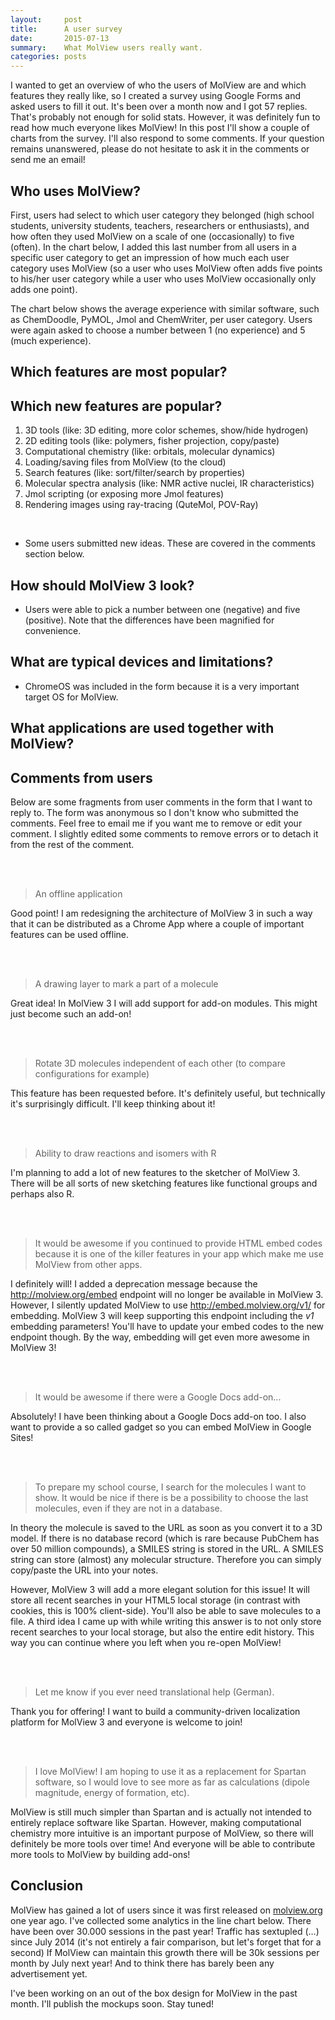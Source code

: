 ```yaml
---
layout:     post
title:      A user survey
date:       2015-07-13
summary:    What MolView users really want.
categories: posts
---
```


I wanted to get an overview of who the users of MolView are and which features
they really like, so I created a survey using Google Forms and asked users to
fill it out. It's been over a month now and I got 57 replies. That's probably
not enough for solid stats. However, it was definitely fun to read how much
everyone likes MolView! In this post I'll show a couple of charts from the
survey. I'll also respond to some comments. If your question remains unanswered,
please do not hesitate to ask it in the comments or send me an email!

Who uses MolView?
-----------------
First, users had select to which user category they belonged (high school
students, university students, teachers, researchers or enthusiasts), and how
often they used MolView on a scale of one (occasionally) to five (often). In the
chart below, I added this last number from all users in a specific user category
to get an impression of how much each user category uses MolView (so a user who
uses MolView often adds five points to his/her user category while a user who
uses MolView occasionally only adds one point).

<canvas class="chartjs-chart" data-chart-source="charts/2015-07-13-user-representation.json" height="200"></canvas>

The chart below shows the average experience with similar software, such as
ChemDoodle, PyMOL, Jmol and ChemWriter, per user category. Users were again
asked to choose a number between 1 (no experience) and 5 (much experience).

<canvas class="chartjs-chart" data-chart-source="charts/2015-07-13-user-experience.json" height="250"></canvas>

Which features are most popular?
--------------------------------

<canvas class="chartjs-chart" data-chart-source="charts/2015-07-13-feature-usage.json" height="250"></canvas>

Which new features are popular?
-------------------------------
<canvas class="chartjs-chart" data-chart-source="charts/2015-07-13-next-features.json" height="250"></canvas>

1. 3D tools (like: 3D editing, more color schemes, show/hide hydrogen)
2. 2D editing tools (like: polymers, fisher projection, copy/paste)
3. Computational chemistry (like: orbitals, molecular dynamics)
4. Loading/saving files from MolView (to the cloud)
5. Search features (like: sort/filter/search by properties)
6. Molecular spectra analysis (like: NMR active nuclei, IR characteristics)
7. Jmol scripting (or exposing more Jmol features)
8. Rendering images using ray-tracing (QuteMol, POV-Ray)

<br/>

<ul class="remark">
	<li>Some users submitted new ideas. These are covered in the comments section below.</li>
</ul>

How should MolView 3 look?
--------------------------

<canvas class="chartjs-chart" data-chart-source="charts/2015-07-13-new-design.json" height="250"></canvas>

<ul class="remark">
	<li>Users were able to pick a number between one (negative) and five (positive). Note that the differences have been magnified for convenience.</li>
</ul>

What are typical devices and limitations?
-----------------------------------------

<canvas class="chartjs-chart" data-chart-source="charts/2015-07-13-devices.json" height="250"></canvas>

<ul class="remark">
	<li>ChromeOS was included in the form because it is a very important target OS for MolView.</li>
</ul>

What applications are used together with MolView?
-------------------------------------------------

<canvas class="chartjs-chart" data-chart-source="charts/2015-07-13-other-programs.json" height="250"></canvas>

Comments from users
-------------------
Below are some fragments from user comments in the form that I want to reply to.
The form was anonymous so I don't know who submitted the comments. Feel free to
email me if you want me to remove or edit your comment. I slightly edited some
comments to remove errors or to detach it from the rest of the comment.

<br/>
<br/>

> An offline application

Good point! I am redesigning the architecture of MolView 3 in such a way that it
can be distributed as a Chrome App where a couple of important features can be
used offline.

<br/>
<br/>

> A drawing layer to mark a part of a molecule

Great idea! In MolView 3 I will add support for add-on modules. This might just
become such an add-on!

<br/>
<br/>

> Rotate 3D molecules independent of each other (to compare configurations for
> example)

This feature has been requested before. It's definitely useful, but technically
it's surprisingly difficult. I'll keep thinking about it!

<br/>
<br/>

> Ability to draw reactions and isomers with R

I'm planning to add a lot of new features to the sketcher of MolView 3. There
will be all sorts of new sketching features like functional groups and perhaps
also R.

<br/>
<br/>

> It would be awesome if you continued to provide HTML embed codes because it
> is one of the killer features in your app which make me use MolView from other
> apps.

I definitely will! I added a deprecation message because the <u>http://molview.org/embed</u>
endpoint will no longer be available in MolView 3. However, I silently updated
MolView to use <u>http://embed.molview.org/v1/</u> for embedding. MolView 3 will
keep supporting this endpoint including the *v1* embedding parameters! You'll
have to update your embed codes to the new endpoint though. By the way,
embedding will get even more awesome in MolView 3!

<br/>
<br/>

> It would be awesome if there were a Google Docs add-on...

Absolutely! I have been thinking about a Google Docs add-on too. I also want
to provide a so called gadget so you can embed MolView in Google Sites!

<br/>
<br/>


> To prepare my school course, I search for the molecules I want to show. It
> would be nice if there is be a possibility to choose the last molecules,
> even if they are not in a database.

In theory the molecule is saved to the URL as soon as you convert it to a 3D
model. If there is no database record (which is rare because PubChem has over 50
million compounds), a SMILES string is stored in the URL. A SMILES string can
store (almost) any molecular structure. Therefore you can simply copy/paste the
URL into your notes.

However, MolView 3 will add a more elegant solution for this issue! It will
store all recent searches in your HTML5 local storage (in contrast with cookies,
this is 100% client-side). You'll also be able to save molecules to a file. A
third idea I came up with while writing this answer is to not only store recent
searches to your local storage, but also the entire edit history. This way you
can continue where you left when you re-open MolView!

<br/>
<br/>

> Let me know if you ever need translational help (German).

Thank you for offering! I want to build a community-driven localization platform
for MolView 3 and everyone is welcome to join!


<br/>
<br/>

> I love MolView! I am hoping to use it as a replacement for Spartan software,
> so I would love to see more as far as calculations (dipole magnitude, energy
> of formation, etc).

MolView is still much simpler than Spartan and is actually not intended to
entirely replace software like Spartan. However, making computational chemistry
more intuitive is an important purpose of MolView, so there will definitely be
more tools over time! And everyone will be able to contribute more tools to
MolView by building add-ons!

Conclusion
----------
MolView has gained a lot of users since it was first released on
<u>molview.org</u> one year ago. I've collected some analytics in the line chart
below. There have been over 30.000 sessions in the past year! Traffic has
sextupled (&hellip;) since July 2014 (it's not entirely a fair comparison, but
let's forget that for a second) If MolView can maintain this growth there will
be 30k sessions per month by July next year! And to think there has barely been
any advertisement yet.

<canvas class="chartjs-chart" data-chart-source="charts/2015-07-13-analytics.json" height="250"></canvas>

I've been working on an out of the box design for MolView in the past month.
I'll publish the mockups soon. Stay tuned!
